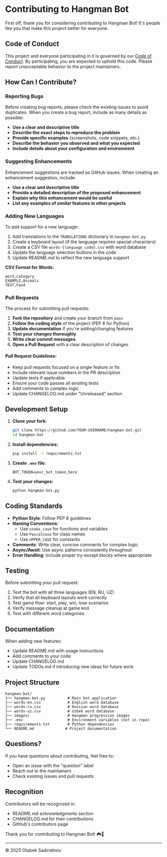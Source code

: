 # Contributing to Hangman Bot

First off, thank you for considering contributing to Hangman Bot! It's people like you that make this project better for everyone.

## Code of Conduct

This project and everyone participating in it is governed by our [Code of Conduct](CODE_OF_CONDUCT.md). By participating, you are expected to uphold this code. Please report unacceptable behavior to the project maintainers.

## How Can I Contribute?

### Reporting Bugs

Before creating bug reports, please check the existing issues to avoid duplicates. When you create a bug report, include as many details as possible:

* **Use a clear and descriptive title**
* **Describe the exact steps to reproduce the problem**
* **Provide specific examples** (screenshots, code snippets, etc.)
* **Describe the behavior you observed and what you expected**
* **Include details about your configuration and environment**

### Suggesting Enhancements

Enhancement suggestions are tracked as GitHub issues. When creating an enhancement suggestion, include:

* **Use a clear and descriptive title**
* **Provide a detailed description of the proposed enhancement**
* **Explain why this enhancement would be useful**
* **List any examples of similar features in other projects**

### Adding New Languages

To add support for a new language:

1. Add translations to the `TRANSLATIONS` dictionary in `hangman-bot.py`
2. Create a keyboard layout (if the language requires special characters)
3. Create a CSV file `words-{language_code}.csv` with word database
4. Update the language selection buttons in the code
5. Update README.md to reflect the new language support

**CSV Format for Words:**
```csv
word,category
EXAMPLE,Animals
TEST,Food
```

### Pull Requests

The process for submitting pull requests:

1. **Fork the repository** and create your branch from `main`
2. **Follow the coding style** of the project (PEP 8 for Python)
3. **Update documentation** if you're adding/changing features
4. **Test your changes thoroughly**
5. **Write clear commit messages**
6. **Open a Pull Request** with a clear description of changes

#### Pull Request Guidelines:

* Keep pull requests focused on a single feature or fix
* Include relevant issue numbers in the PR description
* Update tests if applicable
* Ensure your code passes all existing tests
* Add comments to complex logic
* Update CHANGELOG.md under "Unreleased" section

## Development Setup

1. **Clone your fork:**
   ```bash
   git clone https://github.com/YOUR-USERNAME/hangman-bot.git
   cd hangman-bot
   ```

2. **Install dependencies:**
   ```bash
   pip install -r requirements.txt
   ```

3. **Create `.env` file:**
   ```
   BOT_TOKEN=your_bot_token_here
   ```

4. **Test your changes:**
   ```bash
   python hangman-bot.py
   ```

## Coding Standards

* **Python Style**: Follow PEP 8 guidelines
* **Naming Conventions**:
  - Use `snake_case` for functions and variables
  - Use `PascalCase` for class names
  - Use `UPPER_CASE` for constants
* **Comments**: Write clear, concise comments for complex logic
* **Async/Await**: Use async patterns consistently throughout
* **Error Handling**: Include proper try-except blocks where appropriate

## Testing

Before submitting your pull request:

1. Test the bot with all three languages (EN, RU, UZ)
2. Verify that all keyboard layouts work correctly
3. Test game flow: start, play, win, lose scenarios
4. Verify message cleanup at game end
5. Test with different word categories

## Documentation

When adding new features:

* Update README.md with usage instructions
* Add comments to your code
* Update CHANGELOG.md
* Update TODOs.md if introducing new ideas for future work

## Project Structure

```
hangman-bot/
├── hangman-bot.py          # Main bot application
├── words-en.csv            # English word database
├── words-ru.csv            # Russian word database
├── words-uz.csv            # Uzbek word database
├── images/                 # Hangman progression images
├── .env                    # Environment variables (not in repo)
├── requirements.txt        # Python dependencies
└── README.md              # Project documentation
```

## Questions?

If you have questions about contributing, feel free to:

* Open an issue with the "question" label
* Reach out to the maintainers
* Check existing issues and pull requests

## Recognition

Contributors will be recognized in:

* README.md acknowledgments section
* CHANGELOG.md for their contributions
* GitHub's contributors page

Thank you for contributing to Hangman Bot! 🎮🎉

---

© 2025 Otabek Sadiridinov